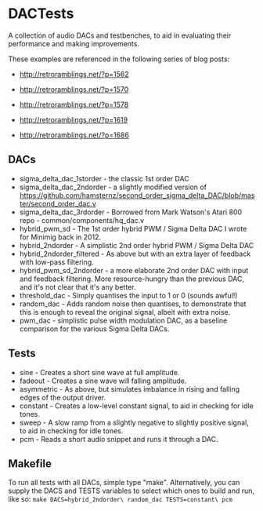 # DACTests
A collection of audio DACs and testbenches, to aid in evaluating their performance
and making improvements.

These examples are referenced in the following series of blog posts:
* http://retroramblings.net/?p=1562
* http://retroramblings.net/?p=1570
* http://retroramblings.net/?p=1578

* http://retroramblings.net/?p=1619
* http://retroramblings.net/?p=1686

## DACs

* sigma\_delta\_dac\_1storder - the classic 1st order DAC
* sigma\_delta\_dac\_2ndorder - a slightly modified version of https://github.com/hamsternz/second_order_sigma_delta_DAC/blob/master/second_order_dac.v
* sigma\_delta\_dac\_3rdorder - Borrowed from Mark Watson's Atari 800 repo - common/components/hq_dac.v
* hybrid\_pwm\_sd - The 1st order hybrid PWM / Sigma Delta DAC I wrote for Minimig back in 2012.
* hybrid\_2ndorder - A simplistic 2nd order hybrid PWM / Sigma Delta DAC
* hybrid\_2ndorder\_filtered - As above but with an extra layer of feedback with low-pass filtering.
* hybrid\_pwm\_sd_2ndorder - a more elaborate 2nd order DAC with input and feedback filtering.  More resource-hungry than the previous DAC, and it's not clear that it's any better.
* threshold_dac - Simply quantises the input to 1 or 0 (sounds awful!)
* random_dac - Adds random noise then quantises, to demonstrate that this is enough to reveal the original signal, albeit with extra noise.
* pwm_dac - simplistic pulse width modulation DAC, as a baseline comparison for the various Sigma Delta DACs.

## Tests

* sine - Creates a short sine wave at full amplitude.
* fadeout - Creates a sine wave will falling amplitude.
* asymmetric - As above, but simulates imbalance in rising and falling edges of the output driver.
* constant - Creates a low-level constant signal, to aid in checking for idle tones.
* sweep - A slow ramp from a slightly negative to slightly positive signal, to aid in checking for idle tones.
* pcm - Reads a short audio snippet and runs it through a DAC.

## Makefile
To run all tests with all DACs, simple type "make".
Alternatively, you can supply the DACS and TESTS variables to select which ones to build and run, like so:
```make DACS=hybrid_2ndorder\ random_dac TESTS=constant\ pcm```


